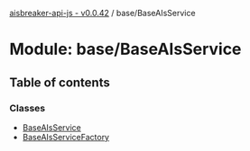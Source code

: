 [aisbreaker-api-js - v0.0.42](../README.md) / base/BaseAIsService

# Module: base/BaseAIsService

## Table of contents

### Classes

- [BaseAIsService](../classes/base_BaseAIsService.BaseAIsService.md)
- [BaseAIsServiceFactory](../classes/base_BaseAIsService.BaseAIsServiceFactory.md)
